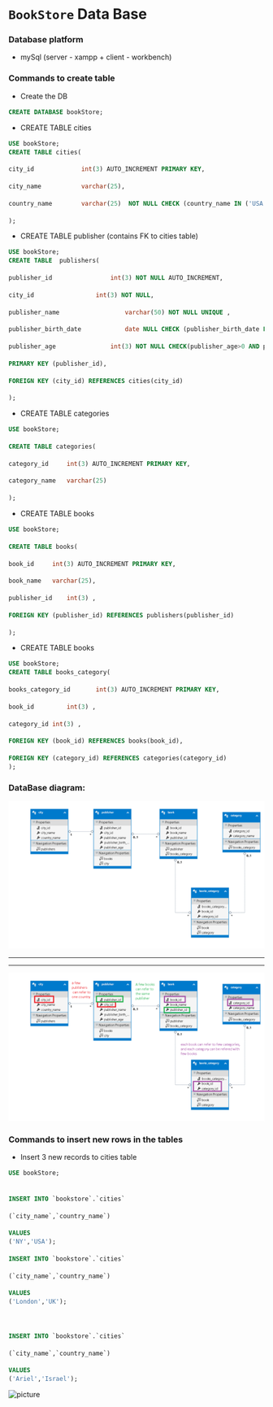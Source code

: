 # `BookStore` Data Base

### Database platform
* mySql (server - xampp + client - workbench)


### Commands to create table
* Create the DB
```sql
CREATE DATABASE bookStore;
```


* CREATE TABLE cities
```sql
USE bookStore;
CREATE TABLE cities(

city_id 	    	int(3) AUTO_INCREMENT PRIMARY KEY,

city_name 	    	varchar(25),

country_name  		varchar(25)  NOT NULL CHECK (country_name IN ('USA','UK','Israel'))

);

```


* CREATE TABLE publisher (contains FK to cities table)
```sql
USE bookStore;
CREATE TABLE  publishers(

publisher_id 				int(3) NOT NULL AUTO_INCREMENT,

city_id 				int(3) NOT NULL,

publisher_name 	    			varchar(50) NOT NULL UNIQUE ,

publisher_birth_date			date NULL CHECK (publisher_birth_date LIKE '--/--/----'),

publisher_age 				int(3) NOT NULL CHECK(publisher_age>0 AND publisher_age<120),

PRIMARY KEY (publisher_id),

FOREIGN KEY (city_id) REFERENCES cities(city_id)

);


```


* CREATE TABLE categories
```sql
USE bookStore;

CREATE TABLE categories(

category_id 	int(3) AUTO_INCREMENT PRIMARY KEY,

category_name 	varchar(25)

);

```

* CREATE TABLE books
```sql
USE bookStore;

CREATE TABLE books(

book_id 	int(3) AUTO_INCREMENT PRIMARY KEY,

book_name 	varchar(25),

publisher_id	int(3) ,

FOREIGN KEY (publisher_id) REFERENCES publishers(publisher_id)

);

```



* CREATE TABLE books
```sql
USE bookStore;
CREATE TABLE books_category(

books_category_id 	    int(3) AUTO_INCREMENT PRIMARY KEY,

book_id	    	int(3) ,

category_id	int(3) ,

FOREIGN KEY (book_id) REFERENCES books(book_id),

FOREIGN KEY (category_id) REFERENCES categories(category_id)
);

```

### DataBase diagram:
![picture](diagram0.png)   
***
***
![picture](diagram1.png)  


### Commands to insert new rows in the tables 
* Insert 3 new records to cities table
```sql
USE bookStore;


INSERT INTO `bookstore`.`cities`

(`city_name`,`country_name`)

VALUES
('NY','USA');

INSERT INTO `bookstore`.`cities`

(`city_name`,`country_name`)

VALUES
('London','UK');



INSERT INTO `bookstore`.`cities`

(`city_name`,`country_name`)

VALUES
('Ariel','Israel');

```
![picture](cities.png) 


